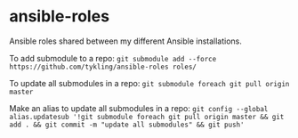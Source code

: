 # ansible-roles
Ansible roles shared between my different Ansible installations.

To add submodule to a repo:
```git submodule add --force https://github.com/tykling/ansible-roles roles/```

To update all submodules in a repo:
```git submodule foreach git pull origin master```

Make an alias to update all submodules in a repo:
```git config --global alias.updatesub '!git submodule foreach git pull origin master && git add . && git commit -m "update all submodules" && git push'```
